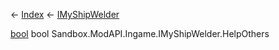 ← [Index](Api-Index) ← [IMyShipWelder](Sandbox.ModAPI.Ingame.IMyShipWelder)

[bool](System.Boolean) bool Sandbox.ModAPI.Ingame.IMyShipWelder.HelpOthers